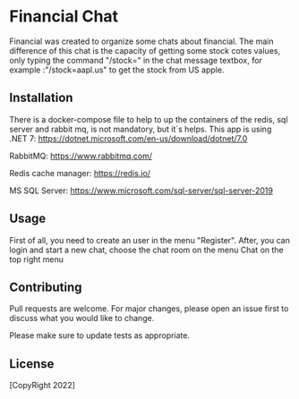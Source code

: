 # Financial Chat

Financial was created to organize some chats about financial. The main difference of this chat is the capacity of getting some stock cotes values, only typing the command "/stock=" in the chat message textbox, for example :"/stock=aapl.us" to get the stock from US apple.

## Installation

There is a docker-compose file to help to up the containers of the redis, sql server and rabbit mq, is not mandatory, but it´s helps.
This app is using 
.NET 7: https://dotnet.microsoft.com/en-us/download/dotnet/7.0

RabbitMQ: https://www.rabbitmq.com/

Redis cache manager: https://redis.io/

MS SQL Server: https://www.microsoft.com/sql-server/sql-server-2019


## Usage

First of all, you need to create an user in the menu "Register". After, you can login and start a new chat, choose the chat room on the menu Chat on the top right menu

## Contributing

Pull requests are welcome. For major changes, please open an issue first
to discuss what you would like to change.

Please make sure to update tests as appropriate.

## License

[CopyRight 2022]
